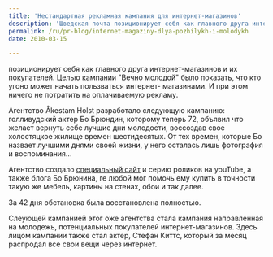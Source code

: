 ```yaml
---
title: 'Нестандартная рекламная кампания для интернет-магазинов'
description: 'Шведская почта позиционирует себя как главного друга интернет-магазинов и их покупателей. Целью кампании &quot;Вечно молодой&quot; было показать, что кто угоно может начать пользваться интернет- магазинами. И при этом ничего не потратить на оплачиваемую рекламу.'
permalink: /ru/pr-blog/internet-magaziny-dlya-pozhilykh-i-molodykh
date: 2010-03-15

---
```


позиционирует себя как главного друга интернет-магазинов и их покупателей. Целью кампании "Вечно молодой" было показать, что кто угоно может начать пользваться интернет- магазинами. И при этом ничего не потратить на оплачиваемую рекламу.

Агентство Åkestam Holst разработало следующую кампанию:  голливудский актер Бо Брюндин, которому теперь 72, объявил что желает вернуть себе лучшие дни молодости, воссоздав свое холостяцкое жилище времен шестидесятых. От тех времен, которые Бо назвает лучшими днями своей жизни, у него осталась лишь фотография и воспоминания...

Агентство создало <a href="http://www.forever-young.nu/eng/index.php">специальный сайт</a> и серию роликов на youTube, а также блога Бо Брюнина, ге любой мог помочь ему купить в точности такую же мебель, картины на стенах, обои и так далее.

За 42 дня обстановка была восстановлена полностью.

Слеующей кампанией этог оже агентства стала кампания направленная на молодежь, потенциальных покупателей интернет-магазинов. Здесь лицом кампании также стал актер, Стефан Киттс, который за месяц распродал все свои вещи через интернет.

